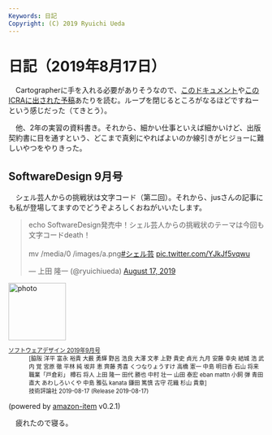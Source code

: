 ```yaml
---
Keywords: 日記
Copyright: (C) 2019 Ryuichi Ueda
---
```


# 日記（2019年8月17日）

　Cartographerに手を入れる必要がありそうなので、[このドキュメント](https://google-cartographer-ros.readthedocs.io/en/latest/algo_walkthrough.html)や[このICRAに出された予稿](https://ai.google/research/pubs/pub45466)あたりを読む。ループを閉じるところがなるほどですねーという感じだった（てきとう）。

　他、2年の実習の資料書き。それから、細かい仕事といえば細かいけど、出版契約書に目を通すという、どこまで真剣にやればよいのか線引きがヒジョーに難しいやつをやりきった。


## SoftwareDesign 9月号

　シェル芸人からの挑戦状は文字コード（第二回）。それから、jusさんの記事にも私が登場してますのでどうぞよろしくおねがいいたします。

<blockquote class="twitter-tweet"><p lang="ja" dir="ltr">echo SoftwareDesign発売中！シェル芸人からの挑戦状のテーマは今回も文字コードdeath！<br><br>mv /media/0 /images/a.png<a href="https://twitter.com/hashtag/%E3%82%B7%E3%82%A7%E3%83%AB%E8%8A%B8?src=hash&amp;ref_src=twsrc%5Etfw">#シェル芸</a> <a href="https://t.co/YJkJf5vqwu">pic.twitter.com/YJkJf5vqwu</a></p>&mdash; 上田 隆一 (@ryuichiueda) <a href="https://twitter.com/ryuichiueda/status/1162708256856264705?ref_src=twsrc%5Etfw">August 17, 2019</a></blockquote> <script async src="https://platform.twitter.com/widgets.js" charset="utf-8"></script>

<div class="card">
  <div class="row no-gutters">
    <div class="col-md-2">
      <a class="item url" href="https://www.amazon.co.jp/exec/obidos/ASIN/B07TPYX9D3/ryuichiueda-22"><img src="https://images-fe.ssl-images-amazon.com/images/I/518QJ1a0TKL._SL160_.jpg" width="113" alt="photo"></a>
    </div>
    <div class="col-md-10">
      <div class="card-body">
        <dl class="fn" style="font-size:80%">
          <dt><a href="https://www.amazon.co.jp/exec/obidos/ASIN/B07TPYX9D3/ryuichiueda-22">ソフトウェアデザイン 2019年9月号</a></dt>
          <dd>[脇阪 洋平 富永 裕貴 大薮 勇輝 野呂 浩良 大澤 文孝 上野 貴史 貞光 九月 安藤 幸央 結城 浩 武内 覚 宮原 徹 平林 純 坂井 恵 齊藤 秀喜 くつなりょうすけ 高橋 憲一 中島 明日香 石山 将来 職業「戸倉彩」 樽石 将人 上田 隆一 田代 勝也 中村 壮一 山田 泰宏 eban mattn 小飼 弾 青田 直大 あわしろいくや 中島 雅弘 kanata 鎌田 篤慎 古守 花織 杉山 貴章]</dd>
          <dd>技術評論社 2019-08-17 (Release 2019-08-17)</dd>
        </dl>
        <p class="powered-by" >(powered by <a href="https://github.com/spiegel-im-spiegel/amazon-item" >amazon-item</a> v0.2.1)</p>
      </div>
    </div>
  </div>
</div>


　疲れたので寝る。
